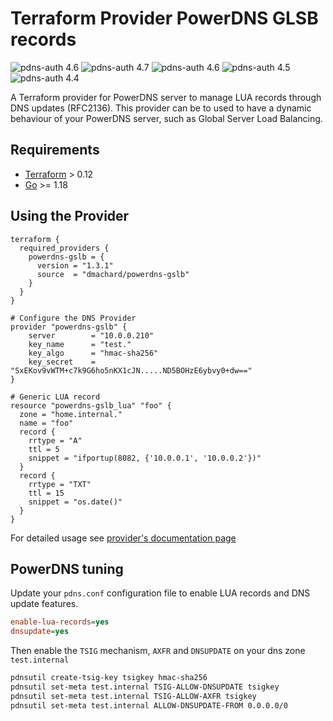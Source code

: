 # Terraform Provider PowerDNS GLSB records

![pdns-auth 4.6](https://img.shields.io/badge/pdns_auth%204.8-tested-green) ![pdns-auth 4.7](https://img.shields.io/badge/pdns_auth%204.7-tested-green) ![pdns-auth 4.6](https://img.shields.io/badge/pdns_auth%204.6-tested-green) ![pdns-auth 4.5](https://img.shields.io/badge/pdns_auth%204.5-tested-green) ![pdns-auth 4.4](https://img.shields.io/badge/pdns_auth%204.4-tested-green)

A Terraform provider for PowerDNS server to manage LUA records through DNS updates (RFC2136).
This provider can be to used to have a dynamic behaviour of your PowerDNS server, such as Global Server Load Balancing.

## Requirements

- [Terraform](https://www.terraform.io/downloads.html) > 0.12
- [Go](https://golang.org/doc/install) >= 1.18

## Using the Provider

```hcl
terraform {
  required_providers {
    powerdns-gslb = {
      version = "1.3.1"
      source  = "dmachard/powerdns-gslb"
    }
  }
}

# Configure the DNS Provider
provider "powerdns-gslb" {
    server        = "10.0.0.210"
    key_name      = "test."
    key_algo      = "hmac-sha256"
    key_secret    = "SxEKov9vWTM+c7k9G6ho5nKX1cJN.....ND5BOHzE6ybvy0+dw=="
}

# Generic LUA record
resource "powerdns-gslb_lua" "foo" {
  zone = "home.internal."
  name = "foo"
  record {
    rrtype = "A"
    ttl = 5
    snippet = "ifportup(8082, {'10.0.0.1', '10.0.0.2'})"
  }
  record {
    rrtype = "TXT"
    ttl = 15
    snippet = "os.date()"
  }
}
```

For detailed usage see [provider's documentation page](https://registry.terraform.io/providers/dmachard/powerdns-gslb/latest/docs)

## PowerDNS tuning

Update your `pdns.conf` configuration file  to enable LUA records and DNS update features.

```ini
enable-lua-records=yes
dnsupdate=yes
```

Then enable the `TSIG` mechanism, `AXFR` and `DNSUPDATE` on your dns zone `test.internal`

```bash
pdnsutil create-tsig-key tsigkey hmac-sha256
pdnsutil set-meta test.internal TSIG-ALLOW-DNSUPDATE tsigkey
pdnsutil set-meta test.internal TSIG-ALLOW-AXFR tsigkey
pdnsutil set-meta test.internal ALLOW-DNSUPDATE-FROM 0.0.0.0/0
```
